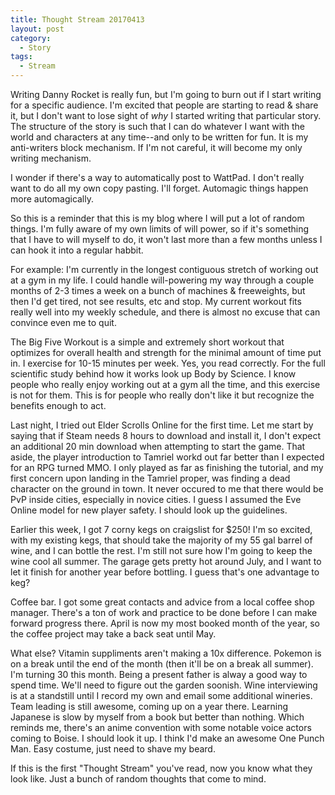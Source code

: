 ```yaml
---
title: Thought Stream 20170413
layout: post
category:
  - Story
tags:
  - Stream
---
```

Writing Danny Rocket is really fun, but I'm going to burn out if I start writing for a specific audience. I'm excited that people are starting to read & share it, but I don't want to lose sight of _why_ I started writing that particular story. The structure of the story is such that I can do whatever I want with the world and characters at any time--and only to be written for fun. It is my anti-writers block mechanism. If I'm not careful, it will become my only writing mechanism.

I wonder if there's a way to automatically post to WattPad. I don't really want to do all my own copy pasting. I'll forget. Automagic things happen more automagically.

So this is a reminder that this is my blog where I will put a lot of random things. I'm fully aware of my own limits of will power, so if it's something that I have to will myself to do, it won't last more than a few months unless I can hook it into a regular habbit.

For example: I'm currently in the longest contiguous stretch of working out at a gym in my life. I could handle will-powering my way through a couple months of 2-3 times a week on a bunch of machines & freeweights, but then I'd get tired, not see results, etc and stop. My current workout fits really well into my weekly schedule, and there is almost no excuse that can convince even me to quit.

The Big Five Workout is a simple and extremely short workout that optimizes for overall health and strength for the minimal amount of time put in. I exercise for 10-15 minutes per week. Yes, you read correctly. For the full scientific study behind how it works look up Body by Science. I know people who really enjoy working out at a gym all the time, and this exercise is not for them. This is for people who really don't like it but recognize the benefits enough to act.

Last night, I tried out Elder Scrolls Online for the first time. Let me start by saying that if Steam needs 8 hours to download and install it, I don't expect an additional 20 min download when attempting to start the game. That aside, the player introduction to Tamriel workd out far better than I expected for an RPG turned MMO. I only played as far as finishing the tutorial, and my first concern upon landing in the Tamriel proper, was finding a dead character on the ground in town. It never occured to me that there would be PvP inside cities, especially in novice cities. I guess I assumed the Eve Online model for new player safety. I should look up the guidelines.

Earlier this week, I got 7 corny kegs on craigslist for $250! I'm so excited, with my existing kegs, that should take the majority of my 55 gal barrel of wine, and I can bottle the rest. I'm still not sure how I'm going to keep the wine cool all summer. The garage gets pretty hot around July, and I want to let it finish for another year before bottling. I guess that's one advantage to keg?

Coffee bar. I got some great contacts and advice from a local coffee shop manager. There's a ton of work and practice to be done before I can make forward progress there. April is now my most booked month of the year, so the coffee project may take a back seat until May.

What else? Vitamin suppliments aren't making a 10x difference. Pokemon is on a break until the end of the month (then it'll be on a break all summer). I'm turning 30 this month. Being a present father is alway a good way to spend time. We'll need to figure out the garden soonish. Wine interviewing is at a standstill until I record my own and email some additional wineries. Team leading is still awesome, coming up on a year there. Learning Japanese is slow by myself from a book but better than nothing. Which reminds me, there's an anime convention with some notable voice actors coming to Boise. I should look it up. I think I'd make an awesome One Punch Man. Easy costume, just need to shave my beard.

If this is the first "Thought Stream" you've read, now you know what they look like. Just a bunch of random thoughts that come to mind.